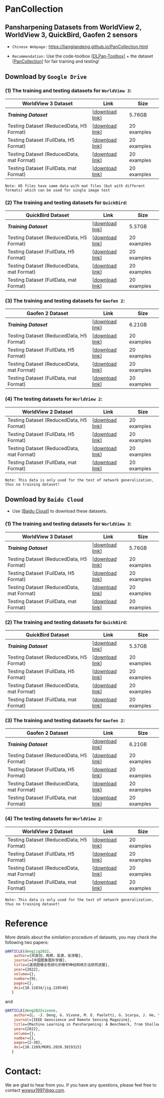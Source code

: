 # PanCollection

##  Pansharpening Datasets from WorldView 2,  WorldView 3,  QuickBird,  Gaofen 2 sensors

* ``Chinese Webpage:`` https://liangjiandeng.github.io/PanCollection.html

* ``Recommendation:`` Use the code-toolbox [[DLPan-Toolbox](https://github.com/liangjiandeng/DLPan-Toolbox)] + the dataset [[PanCollection](https://github.com/liangjiandeng/PanCollection)] for fair training and testing!

## Download by ``Google Drive``

### (1)  The training and testing datasets for ``WorldView 3``:

  | **WorldView 3** Dataset                   | Link                                            | Size |
  | ----------------------------------------- | ----------------------------------------------- | -------- |
  | ***Training Dataset***                    | [[download link](https://drive.google.com/drive/folders/1CHs49xius3zH3PIrAxAkbNfKEy82_fMb?usp=sharing)]  | 5.76GB|
  | Testing Dataset (ReducedData, H5 Format)  |  [[download link](https://drive.google.com/drive/folders/1EYjaAxTheNPvukvifKXMq8m_dJ-8qz8G?usp=sharing)]  | 20 examples     |
  | Testing Dataset (FullData, H5 Format)     |  [[download link](https://drive.google.com/drive/folders/1x3b3ERBXKGXncTRL3gKcidV5BBdG2QjC?usp=sharing)]  | 20 examples     |
  | Testing Dataset (ReducedData, mat Format) |  [[download link](https://drive.google.com/drive/folders/1bhSQ5qDmwnQGkibQAt_M6ZBoF8_7YZ2n?usp=sharing)]  | 20 examples     |
  | Testing Dataset (FullData, mat Format)    |  [[download link](https://drive.google.com/drive/folders/16pGIqvwWfyQVvkk3s1xrwLpavqQd0Bv7?usp=sharing)]  | 20 examples     |
  
  ``Note: H5 files have same data with mat files (but with different formats) which can be used for single image test``
  
  
 ### (2)  The training and testing datasets for ``QuickBird``:

  | **QuickBird** Dataset                   | Link                                            | Size |
  | ----------------------------------------- | ----------------------------------------------- | -------- |
  | ***Training Dataset***                    | [[download link](https://drive.google.com/drive/folders/1Gbk0oaXepD4tuIZIr0PMro4uJ8xUP9vG?usp=sharing)]  | 5.37GB|
  | Testing Dataset (ReducedData, H5 Format)  |  [[download link](https://drive.google.com/drive/folders/1g4kB3Yxmn6Y8_OCqE1Mra1GoUKCmHOUm?usp=sharing)]  | 20 examples     |
  | Testing Dataset (FullData, H5 Format)     |  [[download link](https://drive.google.com/drive/folders/1E55TDuIRZlncPbzLSk1RIlYuO03vK2os?usp=sharing)]  | 20 examples     |
  | Testing Dataset (ReducedData, mat Format) |  [[download link](https://drive.google.com/drive/folders/1HQJZfms9V0mduQulouuf_46bs9daQnkp?usp=sharing)]  | 20 examples     |
  | Testing Dataset (FullData, mat Format)    |  [[download link](https://drive.google.com/drive/folders/1bTmEpPksnQjcyjKHJ-nORQwJkIqazml1?usp=sharing)]  | 20 examples     |
  

 ### (3)  The training and testing datasets for ``Gaofen 2``:

  | **Gaofen 2** Dataset                   | Link                                            | Size |
  | ----------------------------------------- | ----------------------------------------------- | -------- |
  | ***Training Dataset***                    | [[download link](https://drive.google.com/drive/folders/1gNV7BlGy06ee0BqgxBfFMNnfzGrPTA9K?usp=sharing)]  | 6.21GB|
  | Testing Dataset (ReducedData, H5 Format)  |  [[download link](https://drive.google.com/drive/folders/1g4f2NElV7By2gWhCavrDaglzCxiDT6CP?usp=sharing)]  | 20 examples     |
  | Testing Dataset (FullData, H5 Format)     |  [[download link](https://drive.google.com/drive/folders/17ZI94qlPXhsKE3iw94RHcSNPSeRNv3_L?usp=sharing)]  | 20 examples     |
  | Testing Dataset (ReducedData, mat Format) |  [[download link](https://drive.google.com/drive/folders/1y7S7qPF07k7pRudyi9KSuAPAXk2wiz1O?usp=sharing)]  | 20 examples     |
  | Testing Dataset (FullData, mat Format)    |  [[download link](https://drive.google.com/drive/folders/1GMePYYHhQARDOGfeTv6cHqfxCck4XU5U?usp=sharing)]  | 20 examples     |
  
  
 ### (4)  The testing datasets for ``WorldView 2``:

  | **WorldView 2** Dataset                   | Link                                            | Size |
  | ----------------------------------------- | ----------------------------------------------- | -------- |
  | Testing Dataset (ReducedData, H5 Format)  | [[download link](https://drive.google.com/drive/folders/1bpx99ewDRhe8jgAnr4XUMxvb2PqMxKk4?usp=sharing)]  | 20 examples     |
  | Testing Dataset (FullData, H5 Format)     | [[download link](https://drive.google.com/drive/folders/1uIYVnceftT3KjM_WRLwMpy0IOgpNmMIv?usp=sharing)]   | 20 examples     |
  | Testing Dataset (ReducedData, mat Format) | [[download link](https://drive.google.com/drive/folders/1NZ1LJKIAZpOU7CnKbJxAxz0SOLOF6OWT?usp=sharing)]  | 20 examples     |
  | Testing Dataset (FullData, mat Format)    | [[download link](https://drive.google.com/drive/folders/1wDBTv8ZBDEkcN1rDuPOwTqTE3rwmtsAd?usp=sharing)]  | 20 examples     |  

``Note: This data is only used for the test of network generalization, thus no training dataset!``
  
  
  
## Download by ``Baidu Cloud``

* Use [[Baidu Cloud](https://pan.baidu.com/pcloud/home)] to download these datasets.

### (1)  The training and testing datasets for ``WorldView 3``:

  | **WorldView 3** Dataset                   | Link                                            | Size |
  | ----------------------------------------- | ----------------------------------------------- | -------- |
  | ***Training Dataset***                    |  [[download link](https://pan.baidu.com/s/18IlBDl4Xq7BdSn6XXYNoJg?pwd=1234#list/path=%2F)]  | 5.76GB     |
  | Testing Dataset (ReducedData, H5 Format)  |  [[download link](https://pan.baidu.com/s/1vh3ZxAovRRw_j10MBR_Pmg?pwd=1234#list/path=%2F)]  | 20 examples     |
  | Testing Dataset (FullData, H5 Format)     |  [[download link](https://pan.baidu.com/s/1AaSSMtk0AnlK_qBS8te8pA?pwd=1234#list/path=%2F)]  | 20 examples     |
  | Testing Dataset (ReducedData, mat Format) |  [[download link](https://pan.baidu.com/s/1XPYab7B_8wLSIKeN3Phj5w?pwd=1234#list/path=%2F)]  | 20 examples     |
  | Testing Dataset (FullData, mat Format)    |  [[download link](https://pan.baidu.com/s/1isoPLZ_Wnkrubnb38sa4Qg?pwd=1234#list/path=%2F)]  | 20 examples     |

### (2)  The training and testing datasets for ``QuickBird``:

  | **QuickBird** Dataset                   | Link                                            | Size |
  | ----------------------------------------- | ----------------------------------------------- | -------- |
  | ***Training Dataset***                    | [[download link](https://pan.baidu.com/s/1lWmRpTZoMpwlyFZ5UjSzRg?pwd=1234#list/path=%2F)]  | 5.37GB     |
  | Testing Dataset (ReducedData, H5 Format)  | [[download link](https://pan.baidu.com/s/1OHUTvuyQJ-QTbl_kuAhxNA?pwd=1234#list/path=%2F)]  | 20 examples     |
  | Testing Dataset (FullData, H5 Format)     | [[download link](https://pan.baidu.com/s/1IROZUFI3uh1uZz8IYV0cGw?pwd=1234#list/path=%2F)]  | 20 examples     |
  | Testing Dataset (ReducedData, mat Format) | [[download link](https://pan.baidu.com/s/1dAQddkjxqrmTnLweDhjnXg?pwd=1234#list/path=%2F)]  | 20 examples     |
  | Testing Dataset (FullData, mat Format)    | [[download link](https://pan.baidu.com/s/1EI-iH08_7g8cgeiJ6mZdIQ?pwd=1234#list/path=%2F)]  | 20 examples     |

 ### (3)  The training and testing datasets for ``Gaofen 2``:

  | **Gaofen 2** Dataset                   | Link                                            | Size |
  | ----------------------------------------- | ----------------------------------------------- | -------- |
  | ***Training Dataset***                    | [[download link](https://pan.baidu.com/s/1d70Ld7q2xDnvn4MqP1rtVA?pwd=1234#list/path=%2F)]  | 6.21GB     |
  | Testing Dataset (ReducedData, H5 Format)  | [[download link](https://pan.baidu.com/s/17NauhNaYgTeOiScrqceLIg?pwd=1234#list/path=%2F)]  | 20 examples     |
  | Testing Dataset (FullData, H5 Format)     | [[download link](https://pan.baidu.com/s/1sAVmBROQMUvKCqZuL5xJNw?pwd=1234#list/path=%2F)]  | 20 examples     |
  | Testing Dataset (ReducedData, mat Format) | [[download link](https://pan.baidu.com/s/1riP96z0o4PchH5VJxnESMQ?pwd=1234#list/path=%2F)]  | 20 examples     |
  | Testing Dataset (FullData, mat Format)    | [[download link](https://pan.baidu.com/s/1vzdNHSsKMZ2nFEiKO3swIQ?pwd=1234#list/path=%2F)]  | 20 examples     |
  
 ### (4)  The testing datasets for ``WorldView 2``:

  | **WorldView 2** Dataset                   | Link                                            | Size |
  | ----------------------------------------- | ----------------------------------------------- | -------- |
  | Testing Dataset (ReducedData, H5 Format)  | [[download link](https://pan.baidu.com/s/1K5R0BW7QsoeHZwG65Q50fg?pwd=1234#list/path=%2F)]  | 20 examples     |
  | Testing Dataset (FullData, H5 Format)     | [[download link](https://pan.baidu.com/s/1-LvVyUtsvOa1pxoOI_jD5w?pwd=1234#list/path=%2F)]   | 20 examples     |
  | Testing Dataset (ReducedData, mat Format) | [[download link](https://pan.baidu.com/s/1MP2wHS36ldi40B3ECzfA8A?pwd=1234#list/path=%2F)]  | 20 examples     |
  | Testing Dataset (FullData, mat Format)    | [[download link](https://pan.baidu.com/s/13kSG3rV5ZwqbcFlWq0Dvfw?pwd=1234#list/path=%2F)]  | 20 examples     |  

``Note: This data is only used for the test of network generalization, thus no training dataset!``

# Reference

More details about the similation procedure of datasets, you may check the following two papers:

```bibtex
@ARTICLE{dengjig2022,
	author={邓良剑，冉燃，吴潇，张添敬},
	journal={中国图象图形学报},
	title={遥感图像全色锐化的卷积神经网络方法研究进展},
 	year={2022},
  	volume={},
  	number={9},
  	pages={},
  	doi={10.11834/jig.220540}
   }
```
and

```bibtex
@ARTICLE{deng2022vivone,
	author={L. -J. Deng, G. Vivone, M. E. Paoletti, G. Scarpa, J. He, Y. Zhang, J. Chanussot, and A. Plaza},
	journal={IEEE Geoscience and Remote Sensing Magazine}, 
	title={Machine Learning in Pansharpening: A Benchmark, from Shallow to Deep Networks}, 
	year={2022},
	volume={},
	number={},
	pages={2-38},
	doi={10.1109/MGRS.2020.3019315}
   }
```




# Contact:

We are glad to hear from you. If you have any questions, please feel free to contact wxwsx1997@qq.com.









